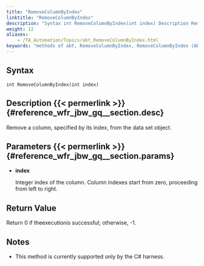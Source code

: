 ```yaml
--- 
title: "RemoveColumnByIndex"
linktitle: "RemoveColumnByIndex"
description: "Syntax int RemoveColumnByIndex(int index) Description Remove a column, specified by its index, from the data set object. Parameters index Integer index of the column. Column indexes start from zero, ..."
weight: 12
aliases: 
    - /TA_Automation/Topics/abt_RemoveColumnByIndex.html
keywords: "methods of abt, RemoveColumnByIndex, RemoveColumnByIndex (AbtDataSet), AbtDataSet, removecolumnbyindex, abtdataset removecolumnbyindex, remove column at specific index, delete column from data set by index"
---
```


## Syntax

`int RemoveColumnByIndex(int index)`

## Description {{< permerlink >}} {#reference_wfr_jbw_gq__section.desc} 

Remove a column, specified by its index, from the data set object.

## Parameters {{< permerlink >}} {#reference_wfr_jbw_gq__section.params} 

-   **index**

    Integer index of the column. Column indexes start from zero, proceeding from left to right.


## Return Value

Return 0 if theexecutionis successful; otherwise, -1.

## Notes

-   This method is currently supported only by the C\# harness.




